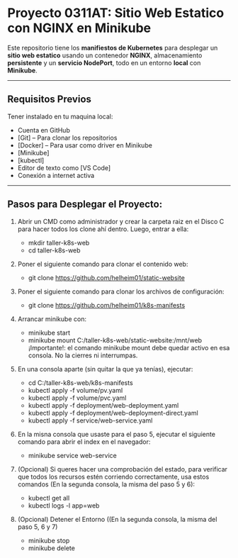 # Proyecto 0311AT: Sitio Web Estatico con NGINX en Minikube

Este repositorio tiene los **manifiestos de Kubernetes**  para desplegar un **sitio web estatico** usando un contenedor **NGINX**, almacenamiento **persistente** y un **servicio NodePort**, todo en un entorno **local** con **Minikube**.

---

## Requisitos Previos

Tener instalado en tu maquina local:

- Cuenta en GitHub
- [Git] – Para clonar los repositorios
- [Docker] – Para usar como driver en Minikube
- [Minikube]
- [kubectl]
- Editor de texto como [VS Code]
- Conexión a internet activa

---

## Pasos para Desplegar el Proyecto:

1) Abrir un CMD como administrador y crear la carpeta raiz en el Disco C para hacer todos los clone ahí dentro. Luego, entrar a ella:
    - mkdir taller-k8s-web
    - cd taller-k8s-web

2) Poner el siguiente comando para clonar el contenido web:
     - git clone https://github.com/helheim01/static-website

3) Poner el siguiente comando para clonar los archivos de configuración: 
    - git clone https://github.com/helheim01/k8s-manifests

4) Arrancar minikube con: 
    - minikube start
    - minikube mount C:/taller-k8s-web/static-website:/mnt/web
   ¡Importante!: el comando minikube mount debe quedar activo en esa consola. No la cierres ni interrumpas.

5) En una consola aparte (sin quitar la que ya tenías), ejecutar:
    - cd C:/taller-k8s-web/k8s-manifests
    - kubectl apply -f volume/pv.yaml
    - kubectl apply -f volume/pvc.yaml
    - kubectl apply -f deployment/web-deployment.yaml
    - kubectl apply -f deployment/web-deployment-direct.yaml
    - kubectl apply -f service/web-service.yaml

6) En la misna consola que usaste para el paso 5, ejecutar el siguiente comando para abrir el index en el navegador: 
    - minikube service web-service


7) (Opcional) Si queres hacer una comprobación del estado, para verificar que todos los recursos estén corriendo correctamente, usa estos comandos (En la segunda consola, la misma del paso 5 y 6):
    - kubectl get all
    - kubectl logs -l app=web

8) (Opcional) Detener el Entorno ((En la segunda consola, la misma del paso 5, 6 y 7)
    - minikube stop
    - minikube delete
